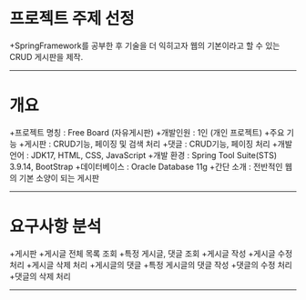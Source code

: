 # 프로젝트 주제 선정
+SpringFramework를 공부한 후 기술을 더 익히고자 웹의 기본이라고 할 수 있는 CRUD 게시판을 제작.
***
# 개요
+프로젝트 명칭 : Free Board (자유게시판)
+개발인원 : 1인 (개인 프로젝트)
+주요 기능
  +게시판 : CRUD기능, 페이징 및 검색 처리
  +댓글 : CRUD기능, 페이징 처리
+개발 언어 : JDK17, HTML, CSS, JavaScript
+개발 환경 : Spring Tool Suite(STS) 3.9.14, BootStrap
+데이터베이스 : Oracle Database 11g
+간단 소개 : 전반적인 웹의 기본 소양이 되는 게시판
***
# 요구사항 분석
+게시판
  +게시글 전체 목록 조회
  +특정 게시글, 댓글 조회
  +게시글 작성
  +게시글 수정 처리
  +게시글 삭제 처리
+게시글의 댓글
  +특정 게시글의 댓글 작성
  +댓글의 수정 처리
  +댓글의 삭제 처리
***
